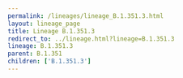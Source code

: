 ```yaml
---
permalink: /lineages/lineage_B.1.351.3.html
layout: lineage_page
title: Lineage B.1.351.3
redirect_to: ../lineage.html?lineage=B.1.351.3
lineage: B.1.351.3
parent: B.1.351
children: ['B.1.351.3']
---
```

